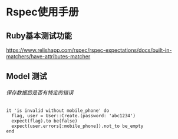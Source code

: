 # Rspec使用手册

## Ruby基本测试功能

https://www.relishapp.com/rspec/rspec-expectations/docs/built-in-matchers/have-attributes-matcher



## Model 测试

###### 保存数据后是否有特定的错误

    it 'is invalid without mobile_phone' do
      flag, user = User::Create.(password: 'abc1234')
      expect(flag).to be(false)
      expect(user.errors[:mobile_phone]).not_to be_empty
    end

